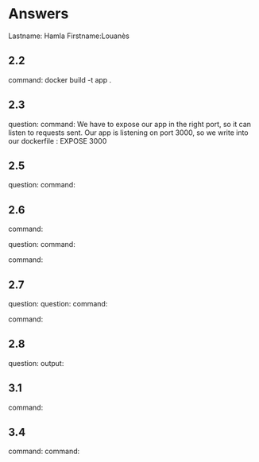 # Answers

Lastname: Hamla 
Firstname:Louanès

## 2.2
command: docker build -t app .



## 2.3
question:
command: We have to expose our app in the right port, so it can listen to requests sent. Our app is listening on port 3000, so we write into our dockerfile : EXPOSE 3000

## 2.5
question:
command:

## 2.6
command:

question:
command:

command:

## 2.7
question:
question:
command:

command:

## 2.8
question:
output:

## 3.1
command:

## 3.4
command:
command:
